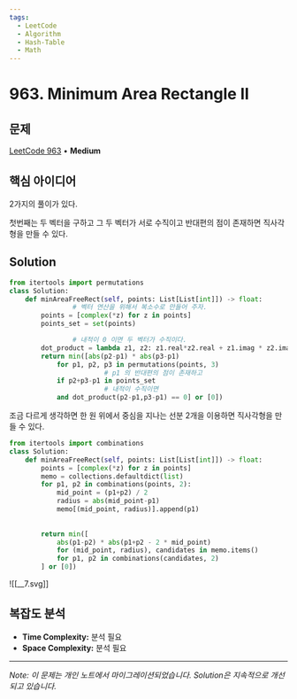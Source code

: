```yaml
---
tags:
  - LeetCode
  - Algorithm
  - Hash-Table
  - Math
---
```


# 963. Minimum Area Rectangle II

## 문제

[LeetCode 963](https://leetcode.com/problems/minimum-area-rectangle-ii/) • **Medium**

## 핵심 아이디어

2가지의 풀이가 있다.

첫번째는 두 벡터을 구하고 그 두 벡터가 서로 수직이고 반대편의 점이 존재하면 직사각형을 만들 수 있다.

## Solution

```python
from itertools import permutations
class Solution:
    def minAreaFreeRect(self, points: List[List[int]]) -> float:
				# 벡터 연산을 위해서 복소수로 만들어 주자.
        points = [complex(*z) for z in points]
        points_set = set(points)

				# 내적이 0 이면 두 벡터가 수직이다.
        dot_product = lambda z1, z2: z1.real*z2.real + z1.imag * z2.imag
        return min([abs(p2-p1) * abs(p3-p1)
            for p1, p2, p3 in permutations(points, 3) 
						# p1 의 반대편의 점이 존재하고
            if p2+p3-p1 in points_set 
						# 내적이 수직이면
            and dot_product(p2-p1,p3-p1) == 0] or [0])
```

  

  

조금 다르게 생각하면 한 원 위에서 중심을 지나는 선분 2개을 이용하면 직사각형을 만들 수 있다.

```python
from itertools import combinations
class Solution:
    def minAreaFreeRect(self, points: List[List[int]]) -> float:
        points = [complex(*z) for z in points]
        memo = collections.defaultdict(list)
        for p1, p2 in combinations(points, 2):
            mid_point = (p1+p2) / 2
            radius = abs(mid_point-p1)
            memo[(mid_point, radius)].append(p1)
        
        
        return min([
            abs(p1-p2) * abs(p1+p2 - 2 * mid_point)
            for (mid_point, radius), candidates in memo.items()
            for p1, p2 in combinations(candidates, 2)
        ] or [0])
```

![[__7.svg]]

## 복잡도 분석

- **Time Complexity:** 분석 필요
- **Space Complexity:** 분석 필요


---

*Note: 이 문제는 개인 노트에서 마이그레이션되었습니다. Solution은 지속적으로 개선되고 있습니다.*
